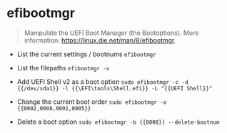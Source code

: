 # efibootmgr
> Manipulate the UEFI Boot Manager (the Bootoptions).
> More information: <https://linux.die.net/man/8/efibootmgr>.

- List the current settings / bootnums
`efibootmgr`

- List the filepaths
`efibootmgr -v`

- Add UEFI Shell v2 as a boot option
`sudo efibootmgr -c -d {{/dev/sda1}} -l {{\EFI\tools\Shell.efi}} -L "{{UEFI Shell}}"`

- Change the current boot order
`sudo efibootmgr -o {{0002,0008,0001,0005}}`

- Delete a boot option
`sudo efibootmgr -b {{0008}} --delete-bootnum`
